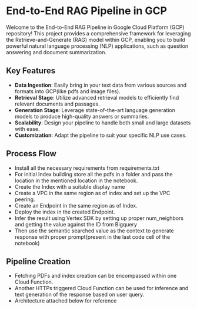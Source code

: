 # End-to-End RAG Pipeline in GCP

Welcome to the End-to-End RAG Pipeline in Google Cloud Platform (GCP) repository! This project provides a comprehensive framework for leveraging the Retrieve-and-Generate (RAG) model within GCP, enabling you to build powerful natural language processing (NLP) applications, such as question answering and document summarization.

## Key Features

- **Data Ingestion**: Easily bring in your text data from various sources and formats into GCP(like pdfs and image files).
- **Retrieval Stage**: Utilize advanced retrieval models to efficiently find relevant documents and passages.
- **Generation Stage**: Leverage state-of-the-art language generation models to produce high-quality answers or summaries.
- **Scalability**: Design your pipeline to handle both small and large datasets with ease.
- **Customization**: Adapt the pipeline to suit your specific NLP use cases.

## Process Flow

- Install all the necessary requirements from requirements.txt
- For initial Index building store all the pdfs in a folder and pass the location in the mentioned location in the notebook.
- Create the Index with a suitable display name
- Create a VPC in the same region as of index and set up the VPC peering.
- Create an Endpoint in the same region as of Index.
- Deploy the index in the created Endpoint.
- Infer the result using Vertex SDK by setting up proper num_neighbors and getting the value against the ID from Bigquery
- Then use the semantic searched value as the context to generate response with proper prompt(present in the last code cell of the notebook)

## Pipeline Creation

- Fetching PDFs and index creation can be encompassed within one Cloud Function.
- Another HTTPs triggered Cloud Function can be used for inference and text generation of the response based on user query.
- Architecture attached below for reference

